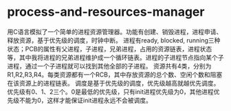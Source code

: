 # process-and-resources-manager

用C语言模拟了一个简单的进程资源管理器。功能有创建、销毁进程，进程申请、释放资源，基于优先级的调度，时钟中断。
进程有ready, blocked, running三种状态；PCB的属性有父进程，子进程，兄弟进程，占用的资源链表，进程状态等，其中我将进程的兄弟进程维护成一个循环链表。进程的子进程节点指向某个子进程，通过一个子进程就可以找到其他全部的子进程。
资源共有4类，分别为R1,R2,R3,R4。每类资源都有一个RCB，其中存放资源的总个数、空闲个数和阻塞在该资源上的进程链表。
调度是基于优先级的调度，优先级越高就越优先调度。优先级有0、1、2三个。0是最低的优先级，只有init进程优先级为0，其他进程优先级不能为0，这样才能保证init进程永远不会被调度。
